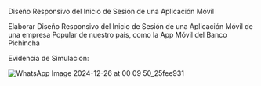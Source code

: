 Diseño Responsivo del Inicio de Sesión de una Aplicación Móvil

Elaborar Diseño Responsivo del Inicio de Sesión de una Aplicación Móvil de una empresa Popular de nuestro país, como la App Móvil del Banco Pichincha

Evidencia de Simulacion:


![WhatsApp Image 2024-12-26 at 00 09 50_25fee931](https://github.com/user-attachments/assets/32456b0a-8d60-4b49-935d-4b8a2628eb7c)

